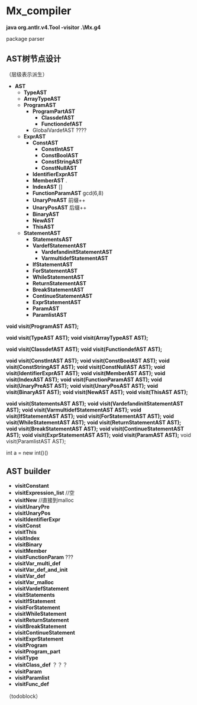 # Mx_compiler
<b>java org.antlr.v4.Tool -visitor .\Mx.g4</b>

package parser



<h2>AST树节点设计</h2>

（层级表示派生）

- **AST**
  - **TypeAST**
  - **ArrayTypeAST**
  - **ProgramAST**
    - **ProgramPartAST**
      - **ClassdefAST**
      - **FunctiondefAST**
    - GlobalVardefAST   ????
  - **ExprAST**
    - **ConstAST**
      - **ConstIntAST**
      - **ConstBoolAST**
      - **ConstStringAST**
      - **ConstNullAST**
    - **IdentifierExprAST**
    - **MemberAST**      .
    - **IndexAST**      []
    - **FunctionParamAST**   gcd(6,8)
    - **UnaryPreAST**  前缀++
    - **UnaryPosAST** 后缀++
    - **BinaryAST**
    - **NewAST**
    - **ThisAST**
  - **StatementAST**
    - **StatementsAST**
    - **VardefStatementAST**
      - **VardefandinitStatementAST**
      - **VarmultidefStatementAST**
    - **IfStatementAST**
    - **ForStatementAST**
    - **WhileStatementAST**
    - **ReturnStatementAST**
    - **BreakStatementAST**
    - **ContinueStatementAST**
    - **ExprStatementAST**
    - **ParamAST**
    - **ParamlistAST**



**void visit(ProgramAST AST);**

**void visit(TypeAST AST);**
**void visit(ArrayTypeAST AST);**

**void visit(ClassdefAST AST);**
**void visit(FunctiondefAST AST);**

**void visit(ConstIntAST AST);**
**void visit(ConstBoolAST AST);**
**void visit(ConstStringAST AST);**
**void visit(ConstNullAST AST);**
**void visit(IdentifierExprAST AST);**
**void visit(MemberAST AST);**
**void visit(IndexAST AST);**
**void visit(FunctionParamAST AST);**
**void visit(UnaryPreAST AST);**
**void visit(UnaryPosAST AST);**
**void visit(BinaryAST AST);**
**void visit(NewAST AST);**
**void visit(ThisAST AST);**

**void visit(StatementsAST AST);**
**void visit(VardefandinitStatementAST AST);**
**void visit(VarmultidefStatementAST AST);**
**void visit(IfStatementAST AST);**
**void visit(ForStatementAST AST);**
**void visit(WhileStatementAST AST);**
**void visit(ReturnStatementAST AST);**
**void visit(BreakStatementAST AST);**
**void visit(ContinueStatementAST AST);**
**void visit(ExprStatementAST AST);**
**void visit(ParamAST AST);**
void visit(ParamlistAST AST);


int a = new int()()


<h2>AST builder</h2>

- **visitConstant**
- **visitExpression_list**    //空
- **visitNew**     //直接到malloc
- **visitUnaryPre**
- **visitUnaryPos**
- **visitIdentifierExpr**
- **visitConst** 
- **visitThis**
- **visitIndex**
- **visitBinary**
- **visitMember**
- **visitFunctionParam**   ???
- **visitVar_multi_def**
- **visitVar_def_and_init**
- **visitVar_def**
- **visitVar_malloc**
- **visitVardefStatement**
- **visitStatements**
- **visitIfStatement**
- **visitForStatement**
- **visitWhileStatement**
- **visitReturnStatement**
- **visitBreakStatement**
- **visitContinueStatement**
- **visitExprStatement**
- **visitProgram**
- **visitProgram_part**
- **visitType**
- **visitClass_def**   ？？？
- **visitParam**
- **visitParamlist**
- **visitFunc_def**

（todoblock）